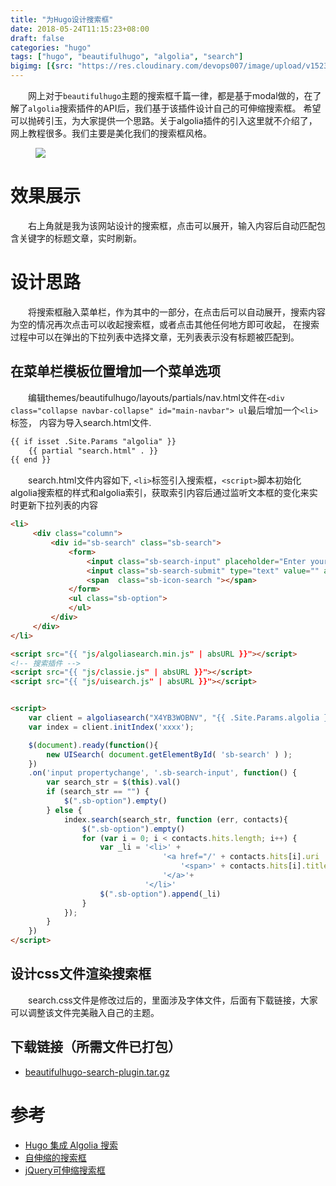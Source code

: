 ```yaml
---
title: "为Hugo设计搜索框"
date: 2018-05-24T11:15:23+08:00
draft: false
categories: "hugo"
tags: ["hugo", "beautifulhugo", "algolia", "search"]
bigimg: [{src: "https://res.cloudinary.com/devops007/image/upload/v1523274059/about.jpg", desc: "苏州夜幕 May 3,2018"}]
---
```


&emsp;&emsp;网上对于`beautifulhugo`主题的搜索框千篇一律，都是基于modal做的，在了解了`algolia`搜索插件的API后，我们基于该插件设计自己的可伸缩搜索框。
希望可以抛砖引玉，为大家提供一个思路。关于algolia插件的引入这里就不介绍了，网上教程很多。我们主要是美化我们的搜索框风格。
<figure>
    <img src="https://res.cloudinary.com/devops007/image/upload/v1527262409/beautifulhugo/search-plugin/hugo-search.gif" >
</figure> 

<!--more-->

# 效果展示
&emsp;&emsp;右上角就是我为该网站设计的搜索框，点击可以展开，输入内容后自动匹配包含关键字的标题文章，实时刷新。

# 设计思路
&emsp;&emsp;将搜索框融入菜单栏，作为其中的一部分，在点击后可以自动展开，搜索内容为空的情况再次点击可以收起搜索框，或者点击其他任何地方即可收起，
在搜索过程中可以在弹出的下拉列表中选择文章，无列表表示没有标题被匹配到。

## 在菜单栏模板位置增加一个菜单选项
&emsp;&emsp;编辑themes/beautifulhugo/layouts/partials/nav.html文件在`<div class="collapse navbar-collapse" id="main-navbar"> ul`最后增加一个`<li>`标签，
内容为导入search.html文件.

```html
{{ if isset .Site.Params "algolia" }}
    {{ partial "search.html" . }}
{{ end }}
```

&emsp;&emsp;search.html文件内容如下, `<li>`标签引入搜索框，`<script>`脚本初始化algolia搜索框的样式和algolia索引，获取索引内容后通过监听文本框的变化来实时更新下拉列表的内容

```html
<li>
     <div class="column">
         <div id="sb-search" class="sb-search">
             <form>
                 <input class="sb-search-input" placeholder="Enter your search term..." type="text" value="" name="search" id="search" autocomplete="off">
                 <input class="sb-search-submit" type="text" value="" autocomplete="off">
                 <span  class="sb-icon-search "></span>
             </form>
             <ul class="sb-option">
             </ul>
         </div>
     </div>
</li>

<script src="{{ "js/algoliasearch.min.js" | absURL }}"></script>
<!-- 搜索插件 -->
<script src="{{ "js/classie.js" | absURL }}"></script>
<script src="{{ "js/uisearch.js" | absURL }}"></script>


<script>
    var client = algoliasearch("X4YB3WOBNV", "{{ .Site.Params.algolia }}");
    var index = client.initIndex('xxxx');

    $(document).ready(function(){
        new UISearch( document.getElementById( 'sb-search' ) );
    })
    .on('input propertychange', '.sb-search-input', function() {
        var search_str = $(this).val()
        if (search_str == "") {
            $(".sb-option").empty()
        } else {
            index.search(search_str, function (err, contacts){
                $(".sb-option").empty()
                for (var i = 0; i < contacts.hits.length; i++) {
                    var _li = '<li>' +
                                  '<a href="/' + contacts.hits[i].uri  + '">'+
                                      '<span>' + contacts.hits[i].title  + '</span>'+
                                  '</a>'+
                              '</li>'
                    $(".sb-option").append(_li)
                }
            });
        }
    })
</script>

```

## 设计css文件渲染搜索框
&emsp;&emsp;search.css文件是修改过后的，里面涉及字体文件，后面有下载链接，大家可以调整该文件完美融入自己的主题。


## 下载链接（所需文件已打包）
- [beautifulhugo-search-plugin.tar.gz](https://res.cloudinary.com/devops007/raw/upload/v1527251126/beautifulhugo/search-plugin/beautifulhugo-search-plugin.tar.gz)

# 参考
- [Hugo 集成 Algolia 搜索](https://juejin.im/entry/5ab6e9c8f265da239d4943c6)
- [自伸缩的搜索框](http://www.jq22.com/jquery-info3866)
- [jQuery可伸缩搜索框](http://www.jq22.com/jquery-info9142)

